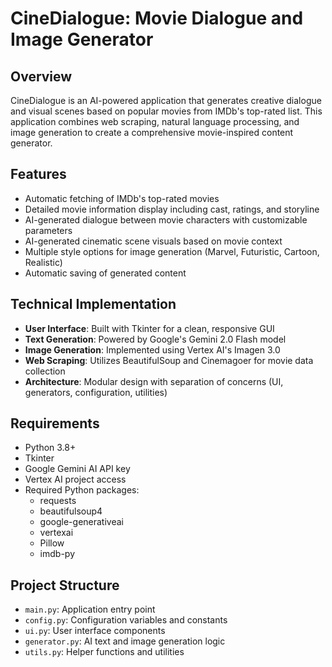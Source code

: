 ﻿# CineDialogue: Movie Dialogue and Image Generator

## Overview
CineDialogue is an AI-powered application that generates creative dialogue and visual scenes based on popular movies from IMDb's top-rated list. This application combines web scraping, natural language processing, and image generation to create a comprehensive movie-inspired content generator.

## Features
- Automatic fetching of IMDb's top-rated movies
- Detailed movie information display including cast, ratings, and storyline
- AI-generated dialogue between movie characters with customizable parameters
- AI-generated cinematic scene visuals based on movie context
- Multiple style options for image generation (Marvel, Futuristic, Cartoon, Realistic)
- Automatic saving of generated content

## Technical Implementation
- **User Interface**: Built with Tkinter for a clean, responsive GUI
- **Text Generation**: Powered by Google's Gemini 2.0 Flash model
- **Image Generation**: Implemented using Vertex AI's Imagen 3.0
- **Web Scraping**: Utilizes BeautifulSoup and Cinemagoer for movie data collection
- **Architecture**: Modular design with separation of concerns (UI, generators, configuration, utilities)

## Requirements
- Python 3.8+
- Tkinter
- Google Gemini AI API key
- Vertex AI project access
- Required Python packages:
  - requests
  - beautifulsoup4
  - google-generativeai
  - vertexai
  - Pillow
  - imdb-py

## Project Structure
- `main.py`: Application entry point
- `config.py`: Configuration variables and constants
- `ui.py`: User interface components
- `generator.py`: AI text and image generation logic
- `utils.py`: Helper functions and utilities
